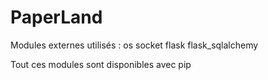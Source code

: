 # PaperLand
Modules externes utilisés :
      os
      socket
      flask
      flask_sqlalchemy
  
Tout ces modules sont disponibles avec pip
